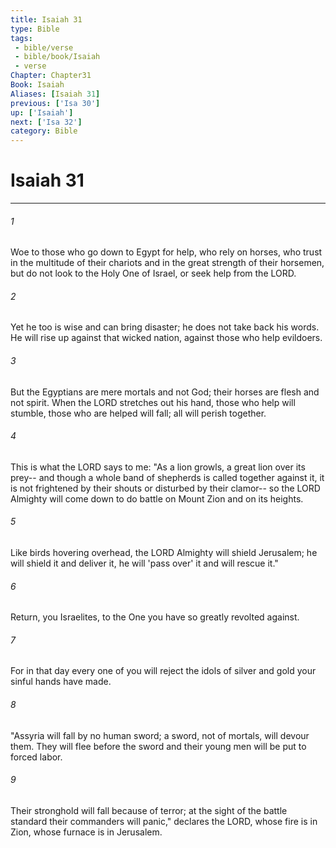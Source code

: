 ```yaml
---
title: Isaiah 31
type: Bible
tags:
 - bible/verse
 - bible/book/Isaiah
 - verse
Chapter: Chapter31
Book: Isaiah
Aliases: [Isaiah 31]
previous: ['Isa 30']
up: ['Isaiah']
next: ['Isa 32']
category: Bible
---
```

# Isaiah 31

***


###### 1 
Woe to those who go down to Egypt for help, who rely on horses, who trust in the multitude of their chariots and in the great strength of their horsemen, but do not look to the Holy One of Israel, or seek help from the LORD. 

###### 2 
Yet he too is wise and can bring disaster; he does not take back his words. He will rise up against that wicked nation, against those who help evildoers. 

###### 3 
But the Egyptians are mere mortals and not God; their horses are flesh and not spirit. When the LORD stretches out his hand, those who help will stumble, those who are helped will fall; all will perish together. 

###### 4 
This is what the LORD says to me: "As a lion growls, a great lion over its prey-- and though a whole band of shepherds is called together against it, it is not frightened by their shouts or disturbed by their clamor-- so the LORD Almighty will come down to do battle on Mount Zion and on its heights. 

###### 5 
Like birds hovering overhead, the LORD Almighty will shield Jerusalem; he will shield it and deliver it, he will 'pass over' it and will rescue it." 

###### 6 
Return, you Israelites, to the One you have so greatly revolted against. 

###### 7 
For in that day every one of you will reject the idols of silver and gold your sinful hands have made. 

###### 8 
"Assyria will fall by no human sword; a sword, not of mortals, will devour them. They will flee before the sword and their young men will be put to forced labor. 

###### 9 
Their stronghold will fall because of terror; at the sight of the battle standard their commanders will panic," declares the LORD, whose fire is in Zion, whose furnace is in Jerusalem. 
